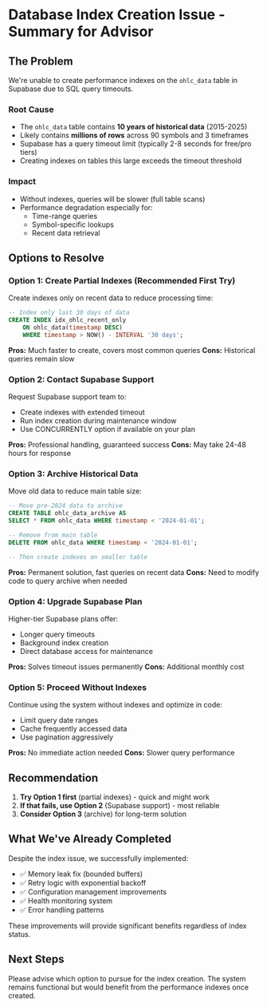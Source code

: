 # Database Index Creation Issue - Summary for Advisor

## The Problem
We're unable to create performance indexes on the `ohlc_data` table in Supabase due to SQL query timeouts.

### Root Cause
- The `ohlc_data` table contains **10 years of historical data** (2015-2025)
- Likely contains **millions of rows** across 90 symbols and 3 timeframes
- Supabase has a query timeout limit (typically 2-8 seconds for free/pro tiers)
- Creating indexes on tables this large exceeds the timeout threshold

### Impact
- Without indexes, queries will be slower (full table scans)
- Performance degradation especially for:
  - Time-range queries
  - Symbol-specific lookups
  - Recent data retrieval

## Options to Resolve

### Option 1: Create Partial Indexes (Recommended First Try)
Create indexes only on recent data to reduce processing time:
```sql
-- Index only last 30 days of data
CREATE INDEX idx_ohlc_recent_only
    ON ohlc_data(timestamp DESC)
    WHERE timestamp > NOW() - INTERVAL '30 days';
```
**Pros:** Much faster to create, covers most common queries
**Cons:** Historical queries remain slow

### Option 2: Contact Supabase Support
Request Supabase support team to:
- Create indexes with extended timeout
- Run index creation during maintenance window
- Use CONCURRENTLY option if available on your plan

**Pros:** Professional handling, guaranteed success
**Cons:** May take 24-48 hours for response

### Option 3: Archive Historical Data
Move old data to reduce main table size:
```sql
-- Move pre-2024 data to archive
CREATE TABLE ohlc_data_archive AS
SELECT * FROM ohlc_data WHERE timestamp < '2024-01-01';

-- Remove from main table
DELETE FROM ohlc_data WHERE timestamp < '2024-01-01';

-- Then create indexes on smaller table
```
**Pros:** Permanent solution, fast queries on recent data
**Cons:** Need to modify code to query archive when needed

### Option 4: Upgrade Supabase Plan
Higher-tier Supabase plans offer:
- Longer query timeouts
- Background index creation
- Direct database access for maintenance

**Pros:** Solves timeout issues permanently
**Cons:** Additional monthly cost

### Option 5: Proceed Without Indexes
Continue using the system without indexes and optimize in code:
- Limit query date ranges
- Cache frequently accessed data
- Use pagination aggressively

**Pros:** No immediate action needed
**Cons:** Slower query performance

## Recommendation
1. **Try Option 1 first** (partial indexes) - quick and might work
2. **If that fails, use Option 2** (Supabase support) - most reliable
3. **Consider Option 3** (archive) for long-term solution

## What We've Already Completed
Despite the index issue, we successfully implemented:
- ✅ Memory leak fix (bounded buffers)
- ✅ Retry logic with exponential backoff
- ✅ Configuration management improvements
- ✅ Health monitoring system
- ✅ Error handling patterns

These improvements will provide significant benefits regardless of index status.

## Next Steps
Please advise which option to pursue for the index creation. The system remains functional but would benefit from the performance indexes once created.
